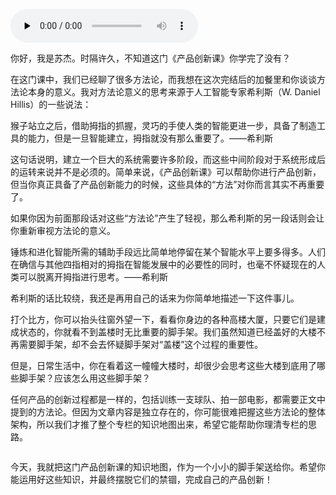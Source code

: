 <audio id="audio" title="加餐 | 知识地图：学习产品创新的意义是什么？" controls="" preload="none"><source id="mp3" src="https://static001.geekbang.org/resource/audio/b1/46/b171e5af82e708a951773c431b111146.mp3"></audio>

你好，我是苏杰。时隔许久，不知道这门《产品创新课》你学完了没有？

在这门课中，我们已经聊了很多方法论，而我想在这次完结后的加餐里和你谈谈方法论本身的意义。我对方法论意义的思考来源于人工智能专家希利斯（W. Daniel Hillis）的一些说法：

> 
猴子站立之后，借助拇指的抓握，灵巧的手使人类的智能更进一步，具备了制造工具的能力，但是一旦智能建立，拇指就没有那么重要了。——希利斯


这句话说明，建立一个巨大的系统需要许多阶段，而这些中间阶段对于系统形成后的运转来说并不是必须的。简单来说，《产品创新课》可以帮助你进行产品创新，但当你真正具备了产品创新能力的时候，这些具体的“方法”对你而言其实不再重要了。

如果你因为前面那段话对这些“方法论”产生了轻视，那么希利斯的另一段话则会让你重新审视方法论的意义。

> 
锤炼和进化智能所需的辅助手段远比简单地停留在某个智能水平上要多得多。人们在确信与其他四指相对的拇指在智能发展中的必要性的同时，也毫不怀疑现在的人类可以脱离开拇指进行思考。——希利斯


希利斯的话比较绕，我还是再用自己的话来为你简单地描述一下这件事儿。

打个比方，你可以抬头往窗外望一下，看看你身边的各种高楼大厦，只要它们是建成状态的，你就看不到盖楼时无比重要的脚手架。我们虽然知道已经盖好的大楼不再需要脚手架，却不会去怀疑脚手架对“盖楼”这个过程的重要性。

但是，日常生活中，你在看着这一幢幢大楼时，却很少会思考这些大楼到底用了哪些脚手架？应该怎么用这些脚手架？

任何产品的创新过程都是一样的，包括训练一支球队、拍一部电影，都需要正文中提到的方法论。但因为文章内容是独立存在的，你可能很难把握这些方法论的整体架构，所以我们才推了整个专栏的知识地图出来，希望它能帮助你理清专栏的思路。

<img src="https://static001.geekbang.org/resource/image/6f/8e/6f448d52e617dfe6ac63fd87c2e8c68e.png" alt="" title="产品创新知识地图">

今天，我就把这门产品创新课的知识地图，作为一个小小的脚手架送给你。希望你能运用好这些知识，并最终摆脱它们的禁锢，完成自己的产品创新！
